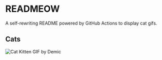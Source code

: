# READMEOW

A self-rewriting README powered by GitHub Actions to display cat gifs.

## Cats

![Cat Kitten GIF by Demic](https://media2.giphy.com/media/3oriO0OEd9QIDdllqo/200.gif?cid=9acd02dasiniwbji9yg3ignn046d50g71qql1c4du1g8cofm&ep=v1_gifs_search&rid=200.gif&ct=g)
